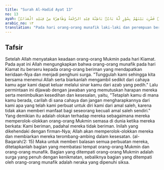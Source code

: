 ```yaml
---
title: "Surah Al-Hadid Ayat 13"
no: 13
ayah: يَوْمَ يَقُوْلُ الْمُنٰفِقُوْنَ وَالْمُنٰفِقٰتُ لِلَّذِيْنَ اٰمَنُوا انْظُرُوْنَا نَقْتَبِسْ مِنْ نُّوْرِكُمْۚ قِيْلَ ارْجِعُوْا وَرَاۤءَكُمْ فَالْتَمِسُوْا نُوْرًاۗ فَضُرِبَ بَيْنَهُمْ بِسُوْرٍ لَّهٗ بَابٌۗ بَاطِنُهٗ فِيْهِ الرَّحْمَةُ وَظَاهِرُهٗ مِنْ قِبَلِهِ الْعَذَابُۗ
arabic_no: ١٣
translation: "Pada hari orang-orang munafik laki-laki dan perempuan berkata kepada orang-orang yang beriman, “Tunggulah kami! Kami ingin mengambil cahayamu.” (Kepada mereka) dikatakan,  ”Kembalilah kamu ke belakang dan carilah sendiri cahaya (untukmu).” Lalu di antara mereka dipasang dinding (pemisah) yang berpintu. Di sebelah dalam ada rahmat dan di luarnya hanya ada azab."
---
```


## Tafsir

Setelah Allah menyatakan keadaan orang-orang Mukmin pada hari Kiamat. Pada ayat ini Allah mengungkapkan bahwa orang-orang munafik pada hari Kiamat itu berseru kepada orang-orang beriman yang mendapatkan keridaan-Nya dan menjadi penghuni surga. "Tunggulah kami sehingga kita bersama menemui Allah serta biarkanlah mengambil sedikit dari cahaya kamu agar kami dapat keluar melalui sinar kamu dari azab yang pedih." Lalu permintaan ini dijawab dengan jawaban yang memutuskan harapan mereka serta menimbulkan kesedihan dan kesesalan, yaitu, "Tetaplah kamu di mana kamu berada, carilah di sana cahaya dan jangan mengharapkannya dari kami apa yang telah kami perbuat untuk diri kami dari amal saleh, karena tidak akan memberi manfaat bagi seseorang kecuali amal saleh sendiri." Yang demikian itu adalah olokan terhadap mereka sebagaimana mereka memperolok-olokkan orang-orang Mukmin semasa di dunia ketika mereka berkata: Kami beriman, padahal mereka tidak beriman. Inilah yang dikehendaki dengan firman-Nya; Allah akan memperolok-olokkan mereka dan membiarkan mereka terombang-ambing dalam kesesatan. (al-Baqarah/2: 15) Maka untuk memberi balasan semua perbuatan mereka, ditetapkanlah bagian yang membatasi tempat orang-orang Mukmin dan orang-orang munafik. Bagian yang ditempati orang-orang Mukmin adalah surga yang penuh dengan kenikmatan, sebaliknya bagian yang ditempati oleh orang-orang munafik adalah neraka yang dipenuhi siksa.